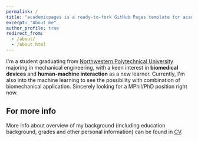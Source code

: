 ```yaml
---
permalink: /
title: "academicpages is a ready-to-fork GitHub Pages template for academic personal websites"
excerpt: "About me"
author_profile: true
redirect_from: 
  - /about/
  - /about.html
---
```


I'm a student graduating from [Northwestern Polytechnical University](https://www.nwpu.edu.cn/) majoring in mechanical engineering, with a keen interest in **biomedical devices** and **human-machine interaction** as a new learner. Currently, I'm also into the machine learning to see the possibility with combination of biomechanical application. Sincerely looking for a MPhil/PhD position right now.


For more info
------
More info about overview of my background (including education background, grades and other personal information) can be found in [CV](https://academicpages.github.io/cv/).
